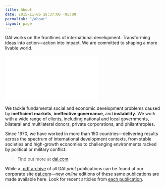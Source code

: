 ```yaml
---
title: About
date: 2015-11-06 18:37:00 -05:00
permalink: "/about"
layout: page
---
```


<p>DAI works on the frontlines of international development. Transforming ideas into action—action into impact. We are committed to shaping a more livable world.</p>

<iframe src="//player.vimeo.com/video/36102927" frameborder="0" webkitallowfullscreen="" mozallowfullscreen="" allowfullscreen=""></iframe>

<p>We tackle fundamental social and economic development problems caused by <strong>inefficient markets</strong>, <strong>ineffective governance</strong>, and <strong>instability</strong>. We work with a wide range of clients, including national and local governments, bilateral and multilateral donors, private corporations, and philanthropies.</p>

<p>Since 1970, we have worked in more than 150 countries—delivering results across the spectrum of international development contexts, from stable societies and high-growth economies to challenging environments racked by political or military conflict.</p>

<blockquote>Find out more at <a href="http://dai.com">dai.com</a></blockquote>

<p>While a <a href="http://dai.com/news-publications/publications"> .pdf archive</a> of all DAI <em>print</em> publications can be found at our corporate site <a href="http://dai.com">dai.com</a>—new <em>online</em> editions of these same publications are made available here. Look for recent articles from <a href="/publications.html">each publication</a>.</p>
